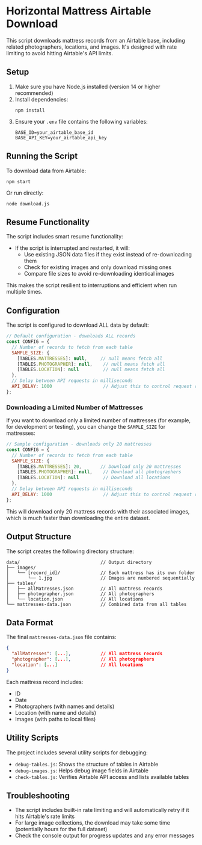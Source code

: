 # Horizontal Mattress Airtable Download

This script downloads mattress records from an Airtable base, including related photographers, locations, and images. It's designed with rate limiting to avoid hitting Airtable's API limits.

## Setup

1. Make sure you have Node.js installed (version 14 or higher recommended)
2. Install dependencies:
   ```
   npm install
   ```
3. Ensure your `.env` file contains the following variables:
   ```
   BASE_ID=your_airtable_base_id
   BASE_API_KEY=your_airtable_api_key
   ```

## Running the Script

To download data from Airtable:

```
npm start
```

Or run directly:

```
node download.js
```

## Resume Functionality

The script includes smart resume functionality:

- If the script is interrupted and restarted, it will:
  - Use existing JSON data files if they exist instead of re-downloading them
  - Check for existing images and only download missing ones
  - Compare file sizes to avoid re-downloading identical images

This makes the script resilient to interruptions and efficient when run multiple times.

## Configuration

The script is configured to download ALL data by default:

```javascript
// Default configuration - downloads ALL records
const CONFIG = {
  // Number of records to fetch from each table
  SAMPLE_SIZE: {
    [TABLES.MATTRESSES]: null,     // null means fetch all
    [TABLES.PHOTOGRAPHER]: null,    // null means fetch all
    [TABLES.LOCATION]: null         // null means fetch all
  },
  // Delay between API requests in milliseconds
  API_DELAY: 1000                   // Adjust this to control request rate
};
```

### Downloading a Limited Number of Mattresses

If you want to download only a limited number of mattresses (for example, for development or testing), you can change the `SAMPLE_SIZE` for mattresses:

```javascript
// Sample configuration - downloads only 20 mattresses
const CONFIG = {
  // Number of records to fetch from each table
  SAMPLE_SIZE: {
    [TABLES.MATTRESSES]: 20,       // Download only 20 mattresses
    [TABLES.PHOTOGRAPHER]: null,    // Download all photographers
    [TABLES.LOCATION]: null         // Download all locations
  },
  // Delay between API requests in milliseconds
  API_DELAY: 1000                   // Adjust this to control request rate
};
```

This will download only 20 mattress records with their associated images, which is much faster than downloading the entire dataset.

## Output Structure

The script creates the following directory structure:

```
data/                              // Output directory
├── images/
│   └── [record_id]/               // Each mattress has its own folder
│       └── 1.jpg                  // Images are numbered sequentially
├── tables/
│   ├── allMatresses.json          // All mattress records
│   ├── photographer.json          // All photographers
│   └── location.json              // All locations
└── mattresses-data.json           // Combined data from all tables
```

## Data Format

The final `mattresses-data.json` file contains:

```json
{
  "allMatresses": [...],           // All mattress records
  "photographer": [...],           // All photographers
  "location": [...]                // All locations
}
```

Each mattress record includes:
- ID
- Date
- Photographers (with names and details)
- Location (with name and details)
- Images (with paths to local files)

## Utility Scripts

The project includes several utility scripts for debugging:

- `debug-tables.js`: Shows the structure of tables in Airtable
- `debug-images.js`: Helps debug image fields in Airtable
- `check-tables.js`: Verifies Airtable API access and lists available tables

## Troubleshooting

- The script includes built-in rate limiting and will automatically retry if it hits Airtable's rate limits
- For large image collections, the download may take some time (potentially hours for the full dataset)
- Check the console output for progress updates and any error messages 